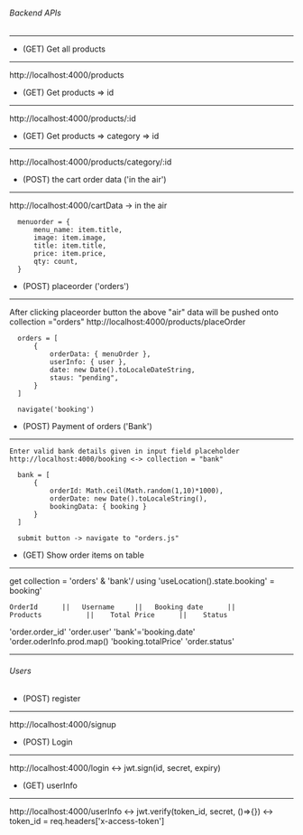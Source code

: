 ###### Backend APIs ########
-------------------------------

- (GET) Get all products
----------------------

  http://localhost:4000/products


- (GET) Get products => id
------------------------

  http://localhost:4000/products/:id


- (GET) Get products => category => id
-------------------------------------

  http://localhost:4000/products/category/:id


- (POST) the cart order data  ('in the air')
----------------------------------

  http://localhost:4000/cartData -> in the air

      menuorder = {
          menu_name: item.title,
          image: item.image,
          title: item.title,
          price: item.price,
          qty: count,
      }


- (POST) placeorder   ('orders')
---------------------------

  After clicking placeorder button the above "air" data will be pushed onto collection ="orders"
  http://localhost:4000/products/placeOrder

      orders = [
          {
              orderData: { menuOrder },
              userInfo: { user },
              date: new Date().toLocaleDateString,
              staus: "pending",
          }
      ]

      navigate('booking')


- (POST) Payment of orders   ('Bank')
-----------------------------

    Enter valid bank details given in input field placeholder
    http://localhost:4000/booking <-> collection = "bank"

      bank = [
          {
              orderId: Math.ceil(Math.random(1,10)*1000),
              orderDate: new Date().toLocaleString(),
              bookingData: { booking }
          }
      ]

      submit button -> navigate to "orders.js"


- (GET) Show order items on table
------------------------------------

get collection = 'orders' & 'bank'/ using 'useLocation().state.booking' = booking'

    OrderId      ||   Username     ||   Booking date      ||       Products           ||    Total Price      ||    Status
'order.order_id'    'order.user'   'bank'='booking.date'   'order.oderInfo.prod.map()   'booking.totalPrice'    'order.status'


----------------------------------------------------------------------------------------------------------------------

###### Users #######

- (POST) register 
------------------

http://localhost:4000/signup


- (POST) Login
-----------------

http://localhost:4000/login <-> jwt.sign(id, secret, expiry)


- (GET) userInfo
------------------

http://localhost:4000/userInfo <-> jwt.verify(token_id, secret, ()=>{}) <-> token_id = req.headers['x-access-token']



